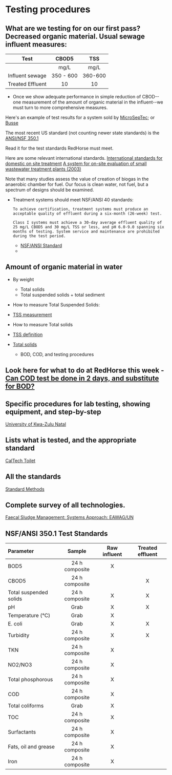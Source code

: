 # Testing procedures

## What are we testing for on our first pass?  Decreased organic material. Usual sewage influent measures:


| Test | CBOD5 | TSS |
| :---: | :---: | :---:|
|  | mg/L   |  mg/L |
| Influent sewage  | 350 - 600   |  360-600 |
| Treated Effluent  | 10   |  10 |

- Once we show adequate performance in simple reduction of CBOD--one measurement of the amount of organic material in the influent--we must turn to more comprehensive measures.

Here's an example of test results for a system sold by [MicroSepTec](http://www.microseptec.com/engineers-effluent.htm); or [Busse](https://busse-is.de)

The most recent US standard (not counting newer state standards)
is the [ANSI/NSF 350.1](https://aspe.org/sites/default/files/webfm/pdfs/NSF.pdf)

Read it for the test standards RedHorse must meet.


  Here are some relevant international standards.
[International standards for domestic on site treatment](https://www.ncbi.nlm.nih.gov/pubmed/16104416)
[A system for on-site evaluation of small wastewater treatment plants (2003)](https://www.ncbi.nlm.nih.gov/pubmed/14753562)


Note that many studies assess the value of creation of biogas in the anaerobic chamber for fuel. Our focus is clean water, not fuel, but a spectrum of designs should be examined.

- Treatment systems should meet NSF/ANSI 40 standards:


  ```
  To achieve certification, treatment systems must produce an acceptable quality of effluent during a six-month (26-week) test.

  Class I systems must achieve a 30-day average effluent quality of 25 mg/L CBOD5 and 30 mg/L TSS or less, and pH 6.0-9.0 spanning six months of testing. System service and maintenance are prohibited during the test period.

  ```

  - [NSF/ANSI Standard](http://www.nsf.org/services/by-industry/water-wastewater/onsite-wastewater/residential-wastewater-treatment-systems)
  -

## Amount of organic material in water
- By weight
  - Total solids
  - Total suspended solids + total sediment

- How to measure Total Suspended Solids:

- [TSS measurement](https://www.youtube.com/watch?v=_fKGM040wvI)
- How to measure Total solids

- [TSS definition](https://www.fondriest.com/environmental-measurements/parameters/water-quality/turbidity-total-suspended-solids-water-clarity/)
- [Total solids](https://archive.epa.gov/water/archive/web/html/vms58.html)

  - BOD, COD, and testing procedures

## Look here for what to do at RedHorse this week  - [Can COD test be done in 2 days, and substitute for BOD?](https://extension.uga.edu/publications/detail.html?number=C992&title=Understanding%20Laboratory%20Wastewater%20Tests:%20I.%20ORGANICS%20(BOD,%20COD,%20TOC,%20O&G))


## Specific procedures for lab testing, showing equipment, and step-by-step
[University of Kwa-Zulu Natal](http://prg.ukzn.ac.za/docs/default-source/laboratory-documents/sop-manual_august-2013.pdf?sfvrsn=2)

## Lists what is tested, and the appropriate standard
[CalTech Toilet](https://pubs.rsc.org/en/content/articlehtml/2018/ew/c8ew00209f)

## All the standards
[Standard Methods](https://www.researchgate.net/file.PostFileLoader.html?id=54a6cc66cf57d709028b457a&assetKey=AS:273663767580673@1442257934916)

## Complete survey of all technologies.
[Faecal Sludge Management: Systems Approach: EAWAG/UN](https://www.un-ihe.org/sites/default/files/fsm_book_lr.pdf)

## NSF/ANSI 350.1 Test Standards

Parameter| Sample |Raw influent | Treated effluent
 :--- | :---: | :---: | :---:
BOD5 |24 h composite | X |
CBOD5 |24 h composite || X
Total suspended solids | 24 h composite | X | X
pH | Grab | X |   X
Temperature (°C)| Grab | X |
E. coli | Grab| X| X
Turbidity| 24 h composite| X | X
TKN |24 h composite | X |
NO2/NO3 |24 h composite| X |
Total phosphorous| 24 h composite | X |
COD | 24 h composite | X |
Total coliforms | Grab | X |
TOC |24 h composite | X |
Surfactants |24 h composite |X |
Fats, oil and grease |24 h composite  | X |
Iron |24 h composite |X |
